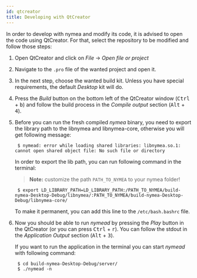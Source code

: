 ```yaml
---
id: qtcreator
title: Developing with QtCreator
---
```


In order to develop with nymea and modify its code, it is advised to open the code using QtCreator. For 
that, select the repository to be modified and follow those steps:

1. Open QtCreator and click on *File* -> *Open file or project*

2. Navigate to the `.pro` file of the wanted project and open it.

3. In the next step, choose the wanted build kit. Unless you have special requirements, the default *Desktop* kit will do.

4. Press the *Build* button on the bottom left of the QtCreator window (<kbd>Ctrl</kbd> + <kbd>b</kbd>) and follow the build process in the *Compile output* section (<kbd>Alt</kbd> + <kbd>4</kbd>).

5. Before you can run the fresh compiled *nymea* binary, you need to export the library path to the libnymea and libnymea-core, otherwise you will get following message:

        $ nymead: error while loading shared libraries: libnymea.so.1: cannot open shared object file: No such file or directory

    In order to export the lib path, you can run following command in the terminal:
    > **Note:** customize the path `PATH_TO_NYMEA` to your nymea folder!

        $ export LD_LIBRARY_PATH=LD_LIBRARY_PATH:/PATH_TO_NYMEA/build-nymea-Desktop-Debug/libnymea/:PATH_TO_NYMEA/build-nymea-Desktop-Debug/libnymea-core/

    To make it permanent, you can add this line to the `/etc/bash.bashrc` file.

6. Now you should be able to run *nymead* by pressing the *Play* button in the QtCreator (or you can press <kbd>Ctrl</kbd> + <kbd>r</kbd>). You can follow the stdout in the *Application Output* section (<kbd>Alt</kbd> + <kbd>3</kbd>).

    If you want to run the application in the terminal you can start *nymead* with following command:

        $ cd build-nymea-Desktop-Debug/server/
        $ ./nymead -n


